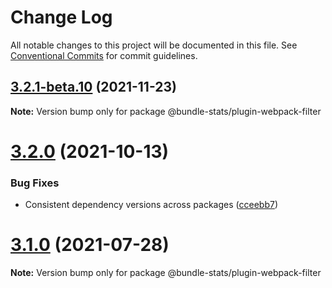 # Change Log

All notable changes to this project will be documented in this file.
See [Conventional Commits](https://conventionalcommits.org) for commit guidelines.

## [3.2.1-beta.10](https://github.com/relative-ci/bundle-stats/compare/v3.2.0...v3.2.1-beta.10) (2021-11-23)

**Note:** Version bump only for package @bundle-stats/plugin-webpack-filter





# [3.2.0](https://github.com/relative-ci/bundle-stats/compare/v3.1.3...v3.2.0) (2021-10-13)


### Bug Fixes

* Consistent dependency versions across packages ([cceebb7](https://github.com/relative-ci/bundle-stats/commit/cceebb7724670a7c40c156c395449fc65d183690))





# [3.1.0](https://github.com/relative-ci/bundle-stats/compare/v3.0.1...v3.1.0) (2021-07-28)

**Note:** Version bump only for package @bundle-stats/plugin-webpack-filter
